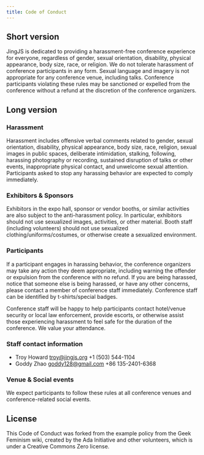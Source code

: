 ```yaml
---
title: Code of Conduct
---
```


## Short version

JingJS is dedicated to providing a harassment-free conference experience for everyone, regardless of gender, sexual orientation, disability, physical appearance, body size, race, or religion. We do not tolerate harassment of conference participants in any form. Sexual language and imagery is not appropriate for any conference venue, including talks. Conference participants violating these rules may be sanctioned or expelled from the conference without a refund at the discretion of the conference organizers.

## Long version

### Harassment

Harassment includes offensive verbal comments related to gender, sexual orientation, disability, physical appearance, body size, race, religion, sexual images in public spaces, deliberate intimidation, stalking, following, harassing photography or recording, sustained disruption of talks or other events, inappropriate physical contact, and unwelcome sexual attention. Participants asked to stop any harassing behavior are expected to comply immediately.

### Exhibitors & Sponsors

Exhibitors in the expo hall, sponsor or vendor booths, or similar activities are also subject to the anti-harassment policy. In particular, exhibitors should not use sexualized images, activities, or other material. Booth staff (including volunteers) should not use sexualized clothing/uniforms/costumes, or otherwise create a sexualized environment.

### Participants

If a participant engages in harassing behavior, the conference organizers may take any action they deem appropriate, including warning the offender or expulsion from the conference with no refund. If you are being harassed, notice that someone else is being harassed, or have any other concerns, please contact a member of conference staff immediately. Conference staff can be identified by t-shirts/special badges.

Conference staff will be happy to help participants contact hotel/venue security or local law enforcement, provide escorts, or otherwise assist those experiencing harassment to feel safe for the duration of the conference. We value your attendance.

### Staff contact information

* Troy Howard
    [troy@jingjs.org](mailto:troy@jingjs.org)
    +1 (503) 544-1104
* Goddy Zhao
    [goddy128@gmail.com](mailto:goddy128@gmail.com)
    +86 135-2401-6368

### Venue & Social events

We expect participants to follow these rules at all conference venues and conference-related social events.

## License

This Code of Conduct was forked from the example policy from the Geek Feminism wiki, created by the Ada Initiative and other volunteers, which is under a Creative Commons Zero license.